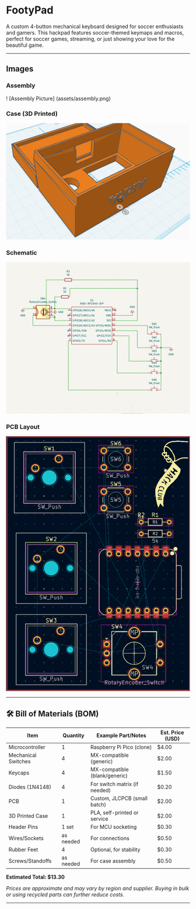 # FootyPad

A custom 4-button mechanical keyboard designed for soccer enthusiasts and gamers. This hackpad features soccer-themed keymaps and macros, perfect for soccer games, streaming, or just showing your love for the beautiful game.

---

## Images

### Assembly
! [Assembly Picture] (assets/assembly.png)

### Case (3D Printed)
![Case Render](assets/CASE.png)


### Schematic
![Schematic](assets/schematic.png)


### PCB Layout
![PCB Layout](assets/pcb.png)

---

## 🛠️ Bill of Materials (BOM)

| Item                | Quantity | Example Part/Notes                | Est. Price (USD) |
|---------------------|----------|-----------------------------------|------------------|
| Microcontroller     | 1        | Raspberry Pi Pico (clone)         | $4.00            |
| Mechanical Switches | 4        | MX-compatible (generic)           | $2.00            |
| Keycaps             | 4        | MX-compatible (blank/generic)     | $1.50            |
| Diodes (1N4148)     | 4        | For switch matrix (if needed)     | $0.20            |
| PCB                 | 1        | Custom, JLCPCB (small batch)      | $2.00            |
| 3D Printed Case     | 1        | PLA, self-printed or service      | $2.00            |
| Header Pins         | 1 set    | For MCU socketing                 | $0.30            |
| Wires/Sockets       | as needed| For connections                   | $0.50            |
| Rubber Feet         | 4        | Optional, for stability           | $0.30            |
| Screws/Standoffs    | as needed| For case assembly                 | $0.50            |

**Estimated Total: $13.30**

*Prices are approximate and may vary by region and supplier. Buying in bulk or using recycled parts can further reduce costs.*

---

